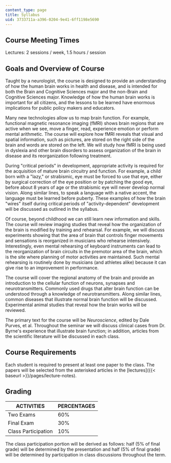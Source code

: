 ```yaml
---
content_type: page
title: Syllabus
uid: 3733711a-a396-0204-9e41-6ff1198e5690
---
```


Course Meeting Times
--------------------

Lectures: 2 sessions / week, 1.5 hours / session

Goals and Overview of Course
----------------------------

Taught by a neurologist, the course is designed to provide an understanding of how the human brain works in health and disease, and is intended for both the Brain and Cognitive Sciences major and the non-Brain and Cognitive Sciences major. Knowledge of how the human brain works is important for all citizens, and the lessons to be learned have enormous implications for public policy makers and educators.

Many new technologies allow us to map brain function. For example, functional magnetic resonance imaging (fMRI) shows brain regions that are active when we see, move a finger, read, experience emotion or perform mental arithmetic. The course will explore how fMRI reveals that visual and spatial information, such as pictures, are stored on the right side of the brain and words are stored on the left. We will study how fMRI is being used in dyslexia and other brain disorders to assess organization of the brain in disease and its reorganization following treatment.

During "critical periods" in development, appropriate activity is required for the acquisition of mature brain circuitry and function. For example, a child born with a "lazy," or strabismic, eye must be forced to use that eye, either by surgical correction of the eye position or by patching the good eye, before about 8 years of age or the strabismic eye will never develop normal vision. Along similar lines, to speak a language with a native accent, the language must be learned before puberty. These examples of how the brain "wires" itself during critical periods of "activity-dependent" development will be discussed as outlined in the syllabus.

Of course, beyond childhood we can still learn new information and skills. The course will review imaging studies that reveal how the organization of the brain is modified by training and rehearsal. For example, we will discuss experiments showing that the area of brain that controls finger movements and sensations is reorganized in musicians who rehearse intensively. Interestingly, even mental rehearsing of keyboard instruments can lead to the reorganization of brain circuits in the premotor area of the brain, which is the site where planning of motor activities are maintained. Such mental rehearsing is routinely done by musicians (and athletes alike) because it can give rise to an improvement in performance.

The course will cover the regional anatomy of the brain and provide an introduction to the cellular function of neurons, synapses and neurotransmitters. Commonly used drugs that alter brain function can be understood through a knowledge of neurotransmitters. Along similar lines, common diseases that illustrate normal brain function will be discussed. Experimental animal studies that reveal how the brain works will be reviewed.

The primary text for the course will be _Neuroscience_, edited by Dale Purves, et al. Throughout the seminar we will discuss clinical cases from Dr. Byrne's experience that illustrate brain function; in addition, articles from the scientific literature will be discussed in each class.

Course Requirements
-------------------

Each student is required to present at least one paper to the class. The papers will be selected from the asterisked articles in the [lectures]({{< baseurl >}}/pages/lecture-notes).

Grading
-------

| ACTIVITIES | PERCENTAGES |
| --- | --- |
| Two Exams | 60% |
| Final Exam | 30% |
| Class Participation | 10% 

  

The class participation portion will be derived as follows: half (5% of final grade) will be determined by the presentation and half (5% of final grade) will be determined by participation in class discussions throughout the term.